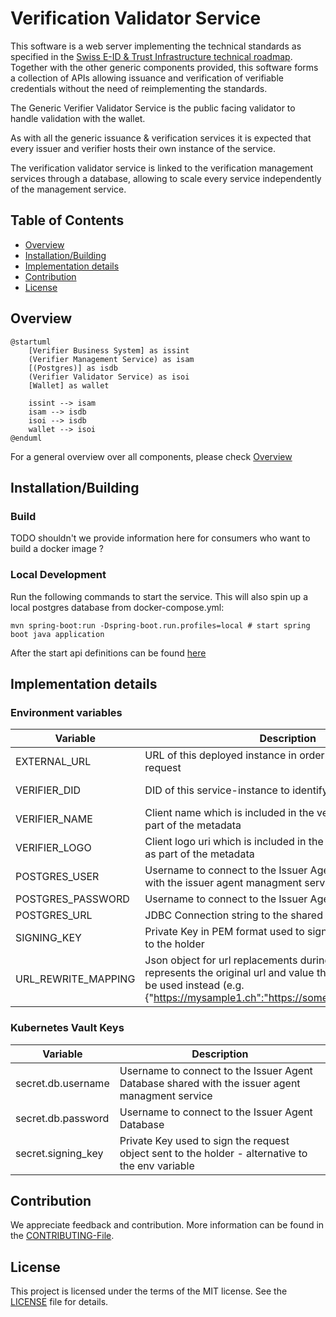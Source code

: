 # Verification Validator Service

This software is a web server implementing the technical standards as specified in
the [Swiss E-ID & Trust Infrastructure technical roadmap](https://github.com/e-id-admin/open-source-community/blob/main/tech-roadmap/tech-roadmap.md).
Together with the other generic components provided, this software forms a collection of APIs allowing issuance and
verification of verifiable credentials without the need of reimplementing the standards.

The Generic Verifier Validator Service is the public facing validator to handle validation with the wallet.

As with all the generic issuance & verification services it is expected that every issuer and verifier hosts their own
instance of the service.

The verification validator service is linked to the verification management services through a database, allowing to
scale every service independently of the management service.

## Table of Contents

- [Overview](#Overview)
- [Installation/Building](#installationbuilding)
- [Implementation details](#implementation-details)
- [Contribution](#contribution)
- [License](#license)

## Overview

```plantuml
@startuml
    [Verifier Business System] as issint
    (Verifier Management Service) as isam
    [(Postgres)] as isdb
    (Verifier Validator Service) as isoi
    [Wallet] as wallet

    issint --> isam
    isam --> isdb
    isoi --> isdb
    wallet --> isoi
@enduml
```

For a general overview over all components, please check [Overview](https://TODO-add-correct-link)

## Installation/Building

### Build

TODO shouldn't we provide information here for consumers who want to build a docker image ?

### Local Development

Run the following commands to start the service. This will also spin up a local postgres database from
docker-compose.yml:

```shell
mvn spring-boot:run -Dspring-boot.run.profiles=local # start spring boot java application
```

After the start api definitions can be found [here](http://localhost:8080/swagger-ui/index.html#/)

## Implementation details

### Environment variables

| Variable            | Description                                                                                                                                                                                                | Type             | Default |
|---------------------|------------------------------------------------------------------------------------------------------------------------------------------------------------------------------------------------------------|------------------|---------|
| EXTERNAL_URL        | URL of this deployed instance in order to add it to the request                                                                                                                                            | URL              | None    |
| VERIFIER_DID        | DID of this service-instance to identify the requester                                                                                                                                                     | string (did:tdw) | none    |
| VERIFIER_NAME       | Client name which is included in the verification request as part of the metadata                                                                                                                          | string           | None    |
| VERIFIER_LOGO       | Client logo uri which is included in the verification request as part of the metadata                                                                                                                      | string           | None    |
| POSTGRES_USER       | Username to connect to the Issuer Agent Database shared with the issuer agent managment service                                                                                                            | string           | none    |
| POSTGRES_PASSWORD   | Username to connect to the Issuer Agent Database                                                                                                                                                           | string           | none    |
| POSTGRES_URL        | JDBC Connection string to the shared DB                                                                                                                                                                    | string           | none    |
| SIGNING_KEY         | Private Key in PEM format used to sign request objects sent to the holder                                                                                                                                  | string           | none    |
| URL_REWRITE_MAPPING | Json object for url replacements during rest client call. Key represents the original url and value the one which should be used instead (e.g. {"https://mysample1.ch":"https://somethingdiffeerent1.ch"}) | string           | "{}"    |

### Kubernetes Vault Keys

| Variable           | Description                                                                                      |
|--------------------|--------------------------------------------------------------------------------------------------|
| secret.db.username | Username to connect to the Issuer Agent Database shared with the issuer agent managment service  |
| secret.db.password | Username to connect to the Issuer Agent Database                                                 |
| secret.signing_key | Private Key used to sign the request object sent to the holder - alternative to the env variable | 

## Contribution

We appreciate feedback and contribution. More information can be found in the [CONTRIBUTING-File](/CONTRIBUTING.md).

## License

This project is licensed under the terms of the MIT license. See the [LICENSE](/LICENSE) file for details.
